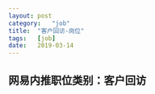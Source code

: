 ```yaml
---
layout:	post
category:	"job"
title:	"客户回访-岗位"
tags:	[job]
date:	2019-03-14
---
```

## 网易内推职位类别：客户回访
